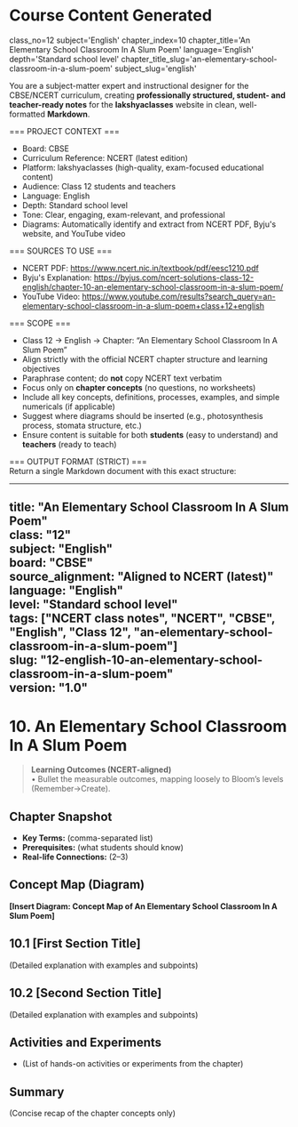 # Course Content Generated

class_no=12
subject='English'
chapter_index=10
chapter_title='An Elementary School Classroom In A Slum Poem'
language='English'
depth='Standard school level'
chapter_title_slug='an-elementary-school-classroom-in-a-slum-poem'
subject_slug='english'

You are a subject-matter expert and instructional designer for the CBSE/NCERT curriculum, creating **professionally structured, student- and teacher-ready notes** for the **lakshyaclasses** website in clean, well-formatted **Markdown**.

=== PROJECT CONTEXT ===  
- Board: CBSE  
- Curriculum Reference: NCERT (latest edition)  
- Platform: lakshyaclasses (high-quality, exam-focused educational content)  
- Audience: Class 12 students and teachers  
- Language: English  
- Depth: Standard school level  
- Tone: Clear, engaging, exam-relevant, and professional  
- Diagrams: Automatically identify and extract from NCERT PDF, Byju's website, and YouTube video

=== SOURCES TO USE ===  
- NCERT PDF: https://www.ncert.nic.in/textbook/pdf/eesc1210.pdf  
- Byju's Explanation: https://byjus.com/ncert-solutions-class-12-english/chapter-10-an-elementary-school-classroom-in-a-slum-poem/  
- YouTube Video: https://www.youtube.com/results?search_query=an-elementary-school-classroom-in-a-slum-poem+class+12+english

=== SCOPE ===  
- Class 12 → English → Chapter: “An Elementary School Classroom In A Slum Poem”  
- Align strictly with the official NCERT chapter structure and learning objectives  
- Paraphrase content; do **not** copy NCERT text verbatim  
- Focus only on **chapter concepts** (no questions, no worksheets)  
- Include all key concepts, definitions, processes, examples, and simple numericals (if applicable)  
- Suggest where diagrams should be inserted (e.g., photosynthesis process, stomata structure, etc.)  
- Ensure content is suitable for both **students** (easy to understand) and **teachers** (ready to teach)

=== OUTPUT FORMAT (STRICT) ===  
Return a single Markdown document with this exact structure:

---
title: "An Elementary School Classroom In A Slum Poem"  
class: "12"  
subject: "English"  
board: "CBSE"  
source_alignment: "Aligned to NCERT (latest)"  
language: "English"  
level: "Standard school level"  
tags: ["NCERT class notes", "NCERT", "CBSE", "English", "Class 12", "an-elementary-school-classroom-in-a-slum-poem"]  
slug: "12-english-10-an-elementary-school-classroom-in-a-slum-poem"  
version: "1.0"  
---

# 10. An Elementary School Classroom In A Slum Poem

> **Learning Outcomes (NCERT-aligned)**  
> • Bullet the measurable outcomes, mapping loosely to Bloom’s levels (Remember→Create).

## Chapter Snapshot  
- **Key Terms:** (comma-separated list)  
- **Prerequisites:** (what students should know)  
- **Real-life Connections:** (2–3)

## Concept Map (Diagram)  
<!-- Diagram will be extracted from sources. Placeholder below. -->  
**[Insert Diagram: Concept Map of An Elementary School Classroom In A Slum Poem]**

## 10.1 [First Section Title]  
(Detailed explanation with examples and subpoints)

## 10.2 [Second Section Title]  
(Detailed explanation with examples and subpoints)

## Activities and Experiments  
- (List of hands-on activities or experiments from the chapter)

## Summary  
(Concise recap of the chapter concepts only)


<!-- End of Course Content -->